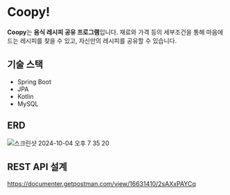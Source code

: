 # Coopy!

**Coopy**는 **음식 레시피 공유 프로그램**입니다.
재료와 가격 등의 세부조건을 통해 마음에 드는 레시피를 찾을 수 있고, 자신만의 레시피를 공유할 수 있습니다.

## 기술 스택

- Spring Boot
- JPA
- Kotlin
- MySQL

## ERD
![스크린샷 2024-10-04 오후 7 35 20](https://github.com/user-attachments/assets/59b6fded-eb70-4c93-b167-7ddfe413b732)

## REST API 설계
https://documenter.getpostman.com/view/16631410/2sAXxPAYCq
